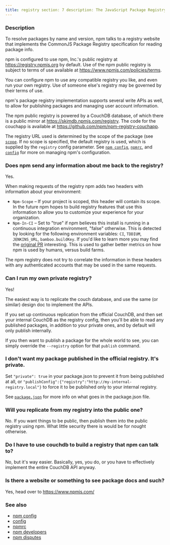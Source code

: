 ```yaml
---
title: registry section: 7 description: The JavaScript Package Registry
---
```


### Description

To resolve packages by name and version, npm talks to a registry website that implements the CommonJS Package Registry
specification for reading package info.

npm is configured to use npm, Inc.'s public registry at
<https://registry.npmjs.org> by default. Use of the npm public registry is subject to terms of use available
at <https://www.npmjs.com/policies/terms>.

You can configure npm to use any compatible registry you like, and even run your own registry. Use of someone else's
registry may be governed by their terms of use.

npm's package registry implementation supports several write APIs as well, to allow for publishing packages and managing
user account information.

The npm public registry is powered by a CouchDB database, of which there is a public mirror at
<https://skimdb.npmjs.com/registry>. The code for the couchapp is available
at <https://github.com/npm/npm-registry-couchapp>.

The registry URL used is determined by the scope of the package (see
[`scope`](/using-npm/scope). If no scope is specified, the default registry is used, which is supplied by the `registry`
config parameter. See [`npm config`](/commands/npm-config),
[`npmrc`](/configuring-npm/npmrc), and [`config`](/using-npm/config) for more on managing npm's configuration.

### Does npm send any information about me back to the registry?

Yes.

When making requests of the registry npm adds two headers with information about your environment:

* `Npm-Scope` – If your project is scoped, this header will contain its scope. In the future npm hopes to build registry
  features that use this information to allow you to customize your experience for your organization.
* `Npm-In-CI` – Set to "true" if npm believes this install is running in a continuous integration environment, "false"
  otherwise. This is detected by looking for the following environment variables: `CI`, `TDDIUM`,
  `JENKINS_URL`, `bamboo.buildKey`. If you'd like to learn more you may find
  the [original PR](https://github.com/npm/npm-registry-client/pull/129)
  interesting. This is used to gather better metrics on how npm is used by humans, versus build farms.

The npm registry does not try to correlate the information in these headers with any authenticated accounts that may be
used in the same requests.

### Can I run my own private registry?

Yes!

The easiest way is to replicate the couch database, and use the same (or similar) design doc to implement the APIs.

If you set up continuous replication from the official CouchDB, and then set your internal CouchDB as the registry
config, then you'll be able to read any published packages, in addition to your private ones, and by default will only
publish internally.

If you then want to publish a package for the whole world to see, you can simply override the `--registry` option for
that `publish` command.

### I don't want my package published in the official registry. It's private.

Set `"private": true` in your package.json to prevent it from being published at all, or
`"publishConfig":{"registry":"http://my-internal-registry.local"}`
to force it to be published only to your internal registry.

See [`package.json`](/configuring-npm/package-json) for more info on what goes in the package.json file.

### Will you replicate from my registry into the public one?

No. If you want things to be public, then publish them into the public registry using npm. What little security there is
would be for nought otherwise.

### Do I have to use couchdb to build a registry that npm can talk to?

No, but it's way easier. Basically, yes, you do, or you have to effectively implement the entire CouchDB API anyway.

### Is there a website or something to see package docs and such?

Yes, head over to <https://www.npmjs.com/>

### See also

* [npm config](/commands/npm-config)
* [config](/using-npm/config)
* [npmrc](/configuring-npm/npmrc)
* [npm developers](/using-npm/developers)
* [npm disputes](/using-npm/disputes)

